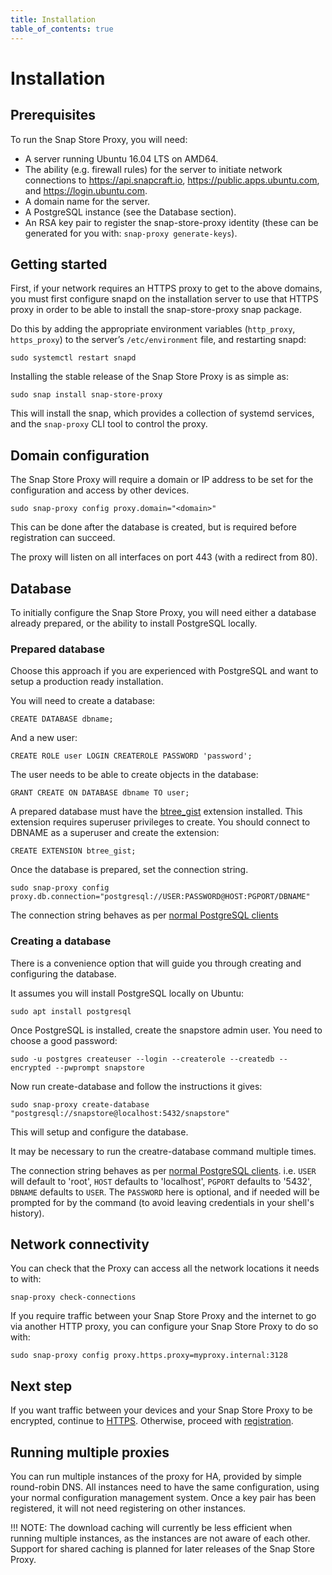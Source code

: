 ```yaml
---
title: Installation
table_of_contents: true
---
```


# Installation

## Prerequisites

To run the Snap Store Proxy, you will need:

* A server running Ubuntu 16.04 LTS on AMD64.
* The ability (e.g. firewall rules) for the server to initiate network
  connections to https://api.snapcraft.io,
  https://public.apps.ubuntu.com, and https://login.ubuntu.com.
* A domain name for the server.
* A PostgreSQL instance (see the Database section). 
* An RSA key pair to register the snap-store-proxy identity (these can be
  generated for you with: `snap-proxy generate-keys`).

## Getting started

First, if your network requires an HTTPS proxy to get to the above
domains, you must first configure snapd on the installation server to
use that HTTPS proxy in order to be able to install the snap-store-proxy snap
package.

Do this by adding the appropriate environment variables (`http_proxy`,
`https_proxy`) to the server’s `/etc/environment` file, and restarting
snapd:

    sudo systemctl restart snapd

Installing the stable release of the Snap Store Proxy is as simple as:

    sudo snap install snap-store-proxy

This will install the snap, which provides a collection of systemd
services, and the `snap-proxy` CLI tool to control the proxy.

## Domain configuration

The Snap Store Proxy will require a domain or IP address to be set
for the configuration and access by other devices.

    sudo snap-proxy config proxy.domain="<domain>"

This can be done after the database is created, but is required
before registration can succeed.

The proxy will listen on all interfaces on port 443 (with a redirect from 80).

## Database

To initially configure the Snap Store Proxy, you will need either a
database already prepared, or the ability to install PostgreSQL locally. 

### Prepared database

Choose this approach if you are experienced with PostgreSQL and want to setup a
production ready installation.

You will need to create a database:

    CREATE DATABASE dbname;

And a new user:

    CREATE ROLE user LOGIN CREATEROLE PASSWORD 'password';

The user needs to be able to create objects in the database:

    GRANT CREATE ON DATABASE dbname TO user;

A prepared database must have the 
[btree_gist](https://www.postgresql.org/docs/current/static/btree-gist.html) 
extension installed. This extension requires superuser privileges to create.
You should connect to DBNAME as a superuser and create the extension:

    CREATE EXTENSION btree_gist;

Once the database is prepared, set the connection string.

    sudo snap-proxy config proxy.db.connection="postgresql://USER:PASSWORD@HOST:PGPORT/DBNAME"

The connection string behaves as per [normal PostgreSQL
clients](https://www.postgresql.org/docs/current/static/libpq-connect.html#LIBPQ-CONNSTRING)

### Creating a database

There is a convenience option that will guide you through creating and 
configuring the database.

It assumes you will install PostgreSQL locally on Ubuntu:

    sudo apt install postgresql

Once PostgreSQL is installed, create the snapstore admin user. You need to
choose a good password:

    sudo -u postgres createuser --login --createrole --createdb --encrypted --pwprompt snapstore

Now run create-database and follow the instructions it gives:

    sudo snap-proxy create-database "postgresql://snapstore@localhost:5432/snapstore"

This will setup and configure the database.

It may be necessary to run the creatre-database command multiple times.

The connection string behaves as per [normal PostgreSQL clients](https://www.postgresql.org/docs/current/static/libpq-connect.html#LIBPQ-CONNSTRING). i.e.
`USER` will default to 'root', `HOST` defaults to 'localhost', `PGPORT` defaults to '5432', `DBNAME` defaults to `USER`. The `PASSWORD` here is optional, and if needed will be prompted for by the command (to avoid leaving credentials in your shell's history).

## Network connectivity

You can check that the Proxy can access all the network locations it
needs to with:

    snap-proxy check-connections

If you require traffic between your Snap Store Proxy and the internet to go via
another HTTP proxy, you can configure your Snap Store Proxy to do so with:

    sudo snap-proxy config proxy.https.proxy=myproxy.internal:3128

## Next step

If you want traffic between your devices and your Snap Store Proxy to be
encrypted, continue to [HTTPS](https.md). Otherwise, proceed with
[registration](register.md).

## Running multiple proxies

You can run multiple instances of the proxy for HA, provided by simple
round-robin DNS. All instances need to have the same configuration,
using your normal configuration management system. Once a key pair has
been registered, it will not need registering on other instances.

!!! NOTE:
    The download caching will currently be less efficient when
    running multiple instances, as the instances are not aware of each
    other. Support for shared caching is planned for later releases of the
    Snap Store Proxy.

